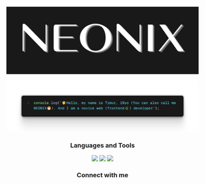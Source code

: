 <p align="center">
  <img src="https://raw.githubusercontent.com/N-E-O-N-I-X/N-E-O-N-I-X/main/assets/header.png" alt="Header">
</p>

![About me](https://github.com/N-E-O-N-I-X/N-E-O-N-I-X/blob/main/assets/about.png)

<h3 align="center"> Languages and Tools</h3>
<p align="center">
  <img src="https://img.shields.io/badge/-HTML-191919?style=for-the-badge&logo=html5">
  <img src="https://img.shields.io/badge/-CSS-191919?style=for-the-badge&logo=css3&logoColor=0ebeff">
  <img src="https://img.shields.io/badge/-JAVASCRIPT-191919?style=for-the-badge&logo=javascript">
</p>

<h3 align="center"> Connect with me</h3>
